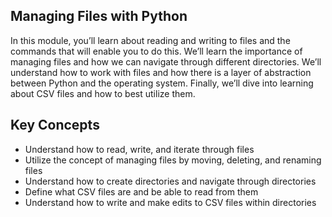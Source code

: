 ## Managing Files with Python

In this module, you’ll learn about reading and writing to files and the commands that will enable you to do this. We’ll learn the importance of managing files and how we can navigate through different directories. We’ll understand how to work with files and how there is a layer of abstraction between Python and the operating system. Finally, we’ll dive into learning about CSV files and how to best utilize them.

## Key Concepts

* Understand how to read, write, and iterate through files
* Utilize the concept of managing files by moving, deleting, and renaming files
* Understand how to create directories and navigate through directories
* Define what CSV files are and be able to read from them
* Understand how to write and make edits to CSV files within directories
